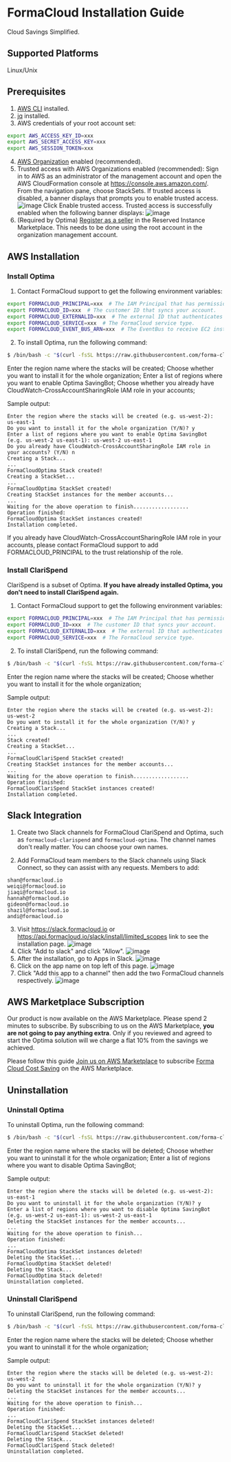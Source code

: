 # FormaCloud Installation Guide

Cloud Savings Simplified.

## Supported Platforms

Linux/Unix

## Prerequisites

1. [AWS CLI](https://docs.aws.amazon.com/cli/latest/userguide/getting-started-install.html) installed.
2. [jq](https://stedolan.github.io/jq/download/) installed.
3. AWS credentials of your root account set:

```bash
export AWS_ACCESS_KEY_ID=xxx
export AWS_SECRET_ACCESS_KEY=xxx
export AWS_SESSION_TOKEN=xxx
```

4. [AWS Organization](https://docs.aws.amazon.com/organizations/latest/userguide/orgs_tutorials_basic.html) enabled (recommended).
5. Trusted access with AWS Organizations enabled (recommended):
Sign in to AWS as an administrator of the management account and open the AWS CloudFormation console at https://console.aws.amazon.com/.
From the navigation pane, choose StackSets. If trusted access is disabled, a banner displays that prompts you to enable trusted access.
![image](https://github.com/forma-cloud/FormaCloud/assets/117554189/ce841f64-3794-4dc2-b765-49d700cfff65)
Click Enable trusted access. Trusted access is successfully enabled when the following banner displays:
![image](https://github.com/forma-cloud/FormaCloud/assets/117554189/8b8e93f4-9004-4d98-9309-3acb64ccc4c4)
6. (Required by Optima) [Register as a seller](https://formacloud.slab.com/posts/register-as-a-seller-account-e9jt65z4) in the Reserved Instance Marketplace. This needs to be done using the root account in the organization management account.

## AWS Installation

### Install Optima

1. Contact FormaCloud support to get the following environment variables:

```bash
export FORMACLOUD_PRINCIPAL=xxx  # The IAM Principal that has permission to your account.
export FORMACLOUD_ID=xxx  # The customer ID that syncs your account.
export FORMACLOUD_EXTERNALID=xxx  # The external ID that authenticates your account.
export FORMACLOUD_SERVICE=xxx  # The FormaCloud service type.
export FORMACLOUD_EVENT_BUS_ARN=xxx  # The EventBus to receive EC2 instance events.
```

2. To install Optima, run the following command:

```bash
$ /bin/bash -c "$(curl -fsSL https://raw.githubusercontent.com/forma-cloud/FormaCloud/main/optima/install.sh)"
```

Enter the region name where the stacks will be created;
Choose whether you want to install it for the whole organization;
Enter a list of regions where you want to enable Optima SavingBot;
Choose whether you already have CloudWatch-CrossAccountSharingRole IAM role in your accounts;

Sample output:

```
Enter the region where the stacks will be created (e.g. us-west-2): us-east-1
Do you want to install it for the whole organization (Y/N)? y
Enter a list of regions where you want to enable Optima SavingBot (e.g. us-west-2 us-east-1): us-west-2 us-east-1
Do you already have CloudWatch-CrossAccountSharingRole IAM role in your accounts? (Y/N) n 
Creating a Stack...
...
FormaCloudOptima Stack created!
Creating a StackSet...
...
FormaCloudOptima StackSet created!
Creating StackSet instances for the member accounts...
...
Waiting for the above operation to finish..................
Operation finished:
FormaCloudOptima StackSet instances created!
Installation completed.
```

If you already have CloudWatch-CrossAccountSharingRole IAM role in your accounts, please contact FormaCloud support to add FORMACLOUD_PRINCIPAL to the trust relationship of the role.

### Install ClariSpend

ClariSpend is a subset of Optima. **If you have already installed Optima, you don't need to install ClariSpend again.**

1. Contact FormaCloud support to get the following environment variables:

```bash
export FORMACLOUD_PRINCIPAL=xxx  # The IAM Principal that has permission to your account.
export FORMACLOUD_ID=xxx  # The customer ID that syncs your account.
export FORMACLOUD_EXTERNALID=xxx  # The external ID that authenticates your account.
export FORMACLOUD_SERVICE=xxx  # The FormaCloud service type.
```

2. To install ClariSpend, run the following command:

```bash
$ /bin/bash -c "$(curl -fsSL https://raw.githubusercontent.com/forma-cloud/FormaCloud/main/clarispend/install.sh)"
```
Enter the region name where the stacks will be created;
Choose whether you want to install it for the whole organization;

Sample output:

```
Enter the region where the stacks will be created (e.g. us-west-2): us-west-2
Do you want to install it for the whole organization (Y/N)? y
Creating a Stack...
...
Stack created!
Creating a StackSet...
...
FormaCloudClariSpend StackSet created!
Creating StackSet instances for the member accounts...
...
Waiting for the above operation to finish..................
Operation finished:
FormaCloudClariSpend StackSet instances created!
Installation completed.
```

## Slack Integration

1. Create two Slack channels for FormaCloud ClariSpend and Optima, such as `formacloud-clarispend` and `formacloud-optima`. The channel names don't really matter. You can choose your own names.

2. Add FormaCloud team members to the Slack channels using Slack Connect, so they can assist with any requests.
Members to add:
```
shan@formacloud.io
weiqi@formacloud.io
jiaqi@formacloud.io
hannah@formacloud.io
gideon@formacloud.io
shazil@formacloud.io
andi@formacloud.io
```

3. Visit https://slack.formacloud.io or https://api.formacloud.io/slack/install/limited_scopes link to see the installation page.
![image](https://github.com/forma-cloud/FormaCloud/assets/117554189/4fb77907-25be-4944-8c0f-ebe5195aa836)
4. Click "Add to slack" and click "Allow".
![image](https://github.com/forma-cloud/FormaCloud/assets/117554189/5be17695-b114-4185-9852-3e23d877ef2a)
5. After the installation, go to Apps in Slack.
![image](https://github.com/forma-cloud/FormaCloud/assets/117554189/079a3637-4f1f-4f97-bbfe-9aedf84fce57)
6. Click on the app name on top left of this page.
![image](https://github.com/forma-cloud/FormaCloud/assets/117554189/d0a9aa1c-dd8d-489f-9aad-d2341ecf9ab5)
7. Click "Add this app to a channel" then add the two FormaCloud channels respectively.
![image](https://github.com/forma-cloud/FormaCloud/assets/117554189/1ba7f5a7-564b-4121-9e91-c0e8fc3a7a6c)

## AWS Marketplace Subscription

Our product is now available on the AWS Marketplace. Please spend 2 minutes to subscribe.
By subscribing to us on the AWS Marketplace, **you are not going to pay anything extra**. Only if you reviewed and agreed to start the Optima solution will we charge a flat 10% from the savings we achieved.

Please follow this guide [Join us on AWS Marketplace](https://formacloud.slab.com/posts/join-us-on-aws-marketplace-b616x0cd) to subscribe [Forma Cloud Cost Saving](https://aws.amazon.com/marketplace/pp/prodview-3upfi5nbbcxxw) on the AWS Marketplace.

## Uninstallation

### Uninstall Optima
To uninstall Optima, run the following command:

```bash
$ /bin/bash -c "$(curl -fsSL https://raw.githubusercontent.com/forma-cloud/FormaCloud/main/optima/uninstall.sh)"
```

Enter the region name where the stacks will be deleted;
Choose whether you want to uninstall it for the whole organization;
Enter a list of regions where you want to disable Optima SavingBot;

Sample output:

```
Enter the region where the stacks will be deleted (e.g. us-west-2): us-east-1
Do you want to uninstall it for the whole organization (Y/N)? y
Enter a list of regions where you want to disable Optima SavingBot (e.g. us-west-2 us-east-1): us-west-2 us-east-1
Deleting the StackSet instances for the member accounts...
...
Waiting for the above operation to finish...
Operation finished:
...
FormaCloudOptima StackSet instances deleted!
Deleting the StackSet...
FormaCloudOptima StackSet deleted!
Deleting the Stack...
FormaCloudOptima Stack deleted!
Uninstallation completed.
```

### Uninstall ClariSpend

To uninstall ClariSpend, run the following command:

```bash
$ /bin/bash -c "$(curl -fsSL https://raw.githubusercontent.com/forma-cloud/FormaCloud/main/clarispend/uninstall.sh)"
```

Enter the region name where the stacks will be deleted;
Choose whether you want to uninstall it for the whole organization;

Sample output:

```
Enter the region where the stacks will be deleted (e.g. us-west-2): us-west-2
Do you want to uninstall it for the whole organization (Y/N)? y
Deleting the StackSet instances for the member accounts...
...
Waiting for the above operation to finish...
Operation finished:
...
FormaCloudClariSpend StackSet instances deleted!
Deleting the StackSet...
FormaCloudClariSpend StackSet deleted!
Deleting the Stack...
FormaCloudClariSpend Stack deleted!
Uninstallation completed.
```
